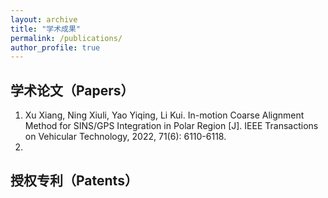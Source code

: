 ```yaml
---
layout: archive
title: "学术成果"
permalink: /publications/
author_profile: true
---
```

## 学术论文（Papers）

1. Xu Xiang, Ning Xiuli, Yao Yiqing, Li Kui. In-motion Coarse Alignment Method for SINS/GPS Integration in Polar Region [J]. IEEE Transactions on Vehicular Technology, 2022, 71(6): 6110-6118.
2. 



## 授权专利（Patents）





